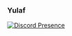 ### Yulaf

[![Discord Presence](https://lanyard-profile-readme.vercel.app/api/852716190199578634?theme=light&bg=1c1c1c&animated=false&hideDiscrim=false&borderRadius=30px)](https://discord.com/users/852716190199578634)

